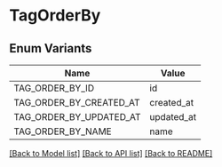# TagOrderBy

## Enum Variants

| Name | Value |
|---- | -----|
| TAG_ORDER_BY_ID | id |
| TAG_ORDER_BY_CREATED_AT | created_at |
| TAG_ORDER_BY_UPDATED_AT | updated_at |
| TAG_ORDER_BY_NAME | name |


[[Back to Model list]](../README.md#documentation-for-models) [[Back to API list]](../README.md#documentation-for-api-endpoints) [[Back to README]](../README.md)


